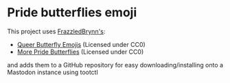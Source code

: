 # Pride butterflies emoji

This project uses [FrazzledBrynn's](https://frazzledbrynn.itch.io/):
+ [Queer Butterfly Emojis](https://frazzledbrynn.itch.io/queer-butterflies) (Licensed under CC0)
+ [More Pride Butterflies](https://frazzledbrynn.itch.io/more-pride-butterflies) (Licensed under CC0)  

and adds them to a GitHub repository for easy downloading/installing onto a Mastodon instance using tootctl
